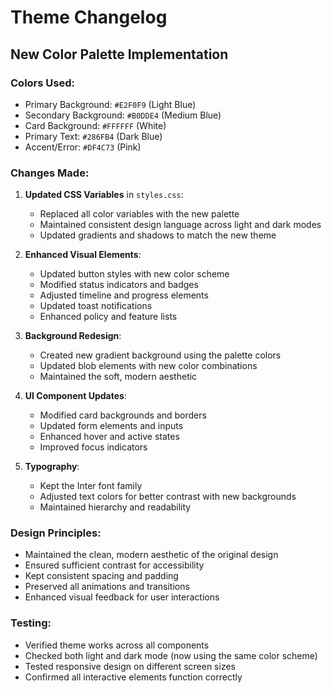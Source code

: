 # Theme Changelog

## New Color Palette Implementation

### Colors Used:
- Primary Background: `#E2F0F9` (Light Blue)
- Secondary Background: `#B0DDE4` (Medium Blue)
- Card Background: `#FFFFFF` (White)
- Primary Text: `#286FB4` (Dark Blue)
- Accent/Error: `#DF4C73` (Pink)

### Changes Made:

1. **Updated CSS Variables** in `styles.css`:
   - Replaced all color variables with the new palette
   - Maintained consistent design language across light and dark modes
   - Updated gradients and shadows to match the new theme

2. **Enhanced Visual Elements**:
   - Updated button styles with new color scheme
   - Modified status indicators and badges
   - Adjusted timeline and progress elements
   - Updated toast notifications
   - Enhanced policy and feature lists

3. **Background Redesign**:
   - Created new gradient background using the palette colors
   - Updated blob elements with new color combinations
   - Maintained the soft, modern aesthetic

4. **UI Component Updates**:
   - Modified card backgrounds and borders
   - Updated form elements and inputs
   - Enhanced hover and active states
   - Improved focus indicators

5. **Typography**:
   - Kept the Inter font family
   - Adjusted text colors for better contrast with new backgrounds
   - Maintained hierarchy and readability

### Design Principles:
- Maintained the clean, modern aesthetic of the original design
- Ensured sufficient contrast for accessibility
- Kept consistent spacing and padding
- Preserved all animations and transitions
- Enhanced visual feedback for user interactions

### Testing:
- Verified theme works across all components
- Checked both light and dark mode (now using the same color scheme)
- Tested responsive design on different screen sizes
- Confirmed all interactive elements function correctly